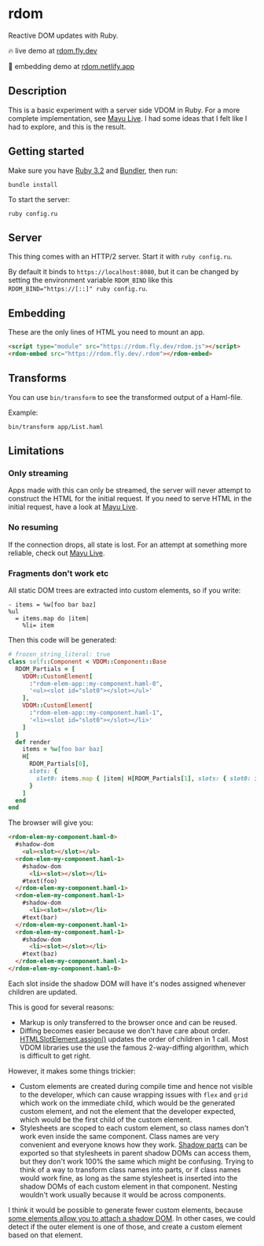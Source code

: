 # rdom

Reactive DOM updates with Ruby.

🔥 live demo at [rdom.fly.dev](https://rdom.fly.dev/)

🚀 embedding demo at [rdom.netlify.app](https://rdom.netlify.app/)

## Description

This is a basic experiment with a server side VDOM in Ruby.
For a more complete implementation, see
[Mayu Live](https://github.com/mayu-live/framework).
I had some ideas that I felt like I had to explore,
and this is the result.

## Getting started

Make sure you have
[Ruby 3.2](https://www.ruby-lang.org/en/downloads/) and
[Bundler](https://bundler.io/),
then run:

    bundle install

To start the server:

    ruby config.ru

## Server

This thing comes with an HTTP/2 server.
Start it with `ruby config.ru`.

By default it binds to `https://localhost:8080`,
but it can be changed by setting the environment variable
`RDOM_BIND` like this `RDOM_BIND="https://[::]" ruby config.ru`.

## Embedding

These are the only lines of HTML you need to mount an app.

```html
<script type="module" src="https://rdom.fly.dev/rdom.js"></script>
<rdom-embed src="https://rdom.fly.dev/.rdom"></rdom-embed>
```

## Transforms

You can use `bin/transform` to see the transformed output of a Haml-file.

Example:

    bin/transform app/List.haml

## Limitations

### Only streaming

Apps made with this can only be streamed, the server will never
attempt to construct the HTML for the initial request.
If you need to serve HTML in the initial request, have a look at
[Mayu Live](https://github.com/mayu-live/framework).

### No resuming

If the connection drops, all state is lost.
For an attempt at something more reliable, check out
[Mayu Live](https://github.com/mayu-live/framework).

### Fragments don't work etc

All static DOM trees are extracted into custom elements, so if you write:

```haml
- items = %w[foo bar baz]
%ul
  = items.map do |item|
    %li= item
```

Then this code will be generated:

```ruby
# frozen_string_literal: true
class self::Component < VDOM::Component::Base
  RDOM_Partials = [
    VDOM::CustomElement[
      :"rdom-elem-app꞉꞉my-component.haml-0",
      '<ul><slot id="slot0"></slot></ul>'
    ],
    VDOM::CustomElement[
      :"rdom-elem-app꞉꞉my-component.haml-1",
      '<li><slot id="slot0"></slot></li>'
    ]
  ]
  def render
    items = %w[foo bar baz]
    H[
      RDOM_Partials[0],
      slots: {
        slot0: items.map { |item| H[RDOM_Partials[1], slots: { slot0: item }] }
      }
    ]
  end
end
```

The browser will give you:

```html
<rdom-elem-my-component.haml-0>
  #shadow-dom
    <ul><slot></slot></ul>
  <rdom-elem-my-component.haml-1>
    #shadow-dom
      <li><slot></slot></li>
    #text(foo)
  </rdom-elem-my-component.haml-1>
  <rdom-elem-my-component.haml-1>
    #shadow-dom
      <li><slot></slot></li>
    #text(bar)
  </rdom-elem-my-component.haml-1>
  <rdom-elem-my-component.haml-1>
    #shadow-dom
      <li><slot></slot></li>
    #text(baz)
  </rdom-elem-my-component.haml-1>
</rdom-elem-my-component.haml-0>
```

Each slot inside the shadow DOM will have it's
nodes assigned whenever children are updated.

This is good for several reasons:

* Markup is only transferred to the browser once and can be reused.
* Diffing becomes easier because we don't have care about order.
  [HTMLSlotElement.assign()](https://developer.mozilla.org/en-US/docs/Web/API/HTMLSlotElement/assign)
  updates the order of children in 1 call.
  Most VDOM libraries use the use the famous 2-way-diffing algorithm,
  which is difficult to get right.

However, it makes some things trickier:

* Custom elements are created during compile time and hence not visible
  to the developer, which can cause wrapping issues with `flex` and `grid`
  which work on the immediate child, which would be the generated custom
  element, and not the element that the developer expected, which would
  be the first child of the custom element.
* Stylesheets are scoped to each custom element, so class names don't work
  even inside the same component.
  Class names are very convenient and everyone knows how they work.
  [Shadow parts](https://developer.mozilla.org/en-US/docs/Web/CSS/::part)
  can be exported so that stylesheets in parent shadow DOMs can access them,
  but they don't work 100% the same which might be confusing.
  Trying to think of a way to transform class names into parts, or if class
  names would work fine, as long as the same stylesheet is inserted into the
  shadow DOMs of each custom element in that component.
  Nesting wouldn't work usually because it would be across components.

I think it would be possible to generate fewer custom elements,
because [some elements allow you to attach a shadow DOM](https://developer.mozilla.org/en-US/docs/Web/API/Element/attachShadow#elements_you_can_attach_a_shadow_to).
In other cases, we could detect if the outer element is one of those,
and create a custom element based on that element.
